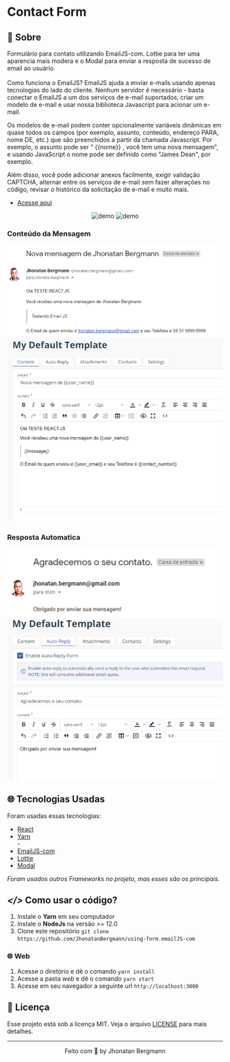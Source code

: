 <p align="center"><h1>Contact Form</h1></p>

## 📧 Sobre

Formulário para contato utilizando EmailJS-com. Lottie para ter uma aparencia mais modera e o Modal para enviar a resposta de sucesso de email ao usuário.
<br/><br/>
Como funciona o EmailJS?
EmailJS ajuda a enviar e-mails usando apenas tecnologias do lado do cliente. Nenhum servidor é necessário - basta conectar o EmailJS a um dos serviços de e-mail suportados, criar um modelo de e-mail e usar nossa biblioteca Javascript para acionar um e-mail.

Os modelos de e-mail podem conter opcionalmente variáveis ​​dinâmicas em quase todos os campos (por exemplo, assunto, conteúdo, endereço PARA, nome DE, etc.) que são preenchidos a partir da chamada Javascript. Por exemplo, o assunto pode ser " {{nome}} , você tem uma nova mensagem", e usando JavaScript o nome pode ser definido como "James Dean", por exemplo.

Além disso, você pode adicionar anexos facilmente, exigir validação CAPTCHA, alternar entre os serviços de e-mail sem fazer alterações no código, revisar o histórico da solicitação de e-mail e muito mais.
<br/>

- [Acesse aqui](https://www.emailjs.com/docs/introduction/how-does-emailjs-work/)

<p align="center">
  <img src="readme-content/gif01.gif" alt="demo" >
  <img src="readme-content/gif02.gif" alt="demo" >
</p>

<p align="center">
  <h3>Conteúdo da Mensagem</h3>
  <img src="readme-content/screenshot02.png" alt="image" >
  <img src="readme-content/screenshot03.png" alt="image" >
  
  <h3>Resposta Automatica</h3>
  <img src="readme-content/screenshot01.png" alt="image" >
  <img src="readme-content/screenshot04.png" alt="image" >
</p>

## 🌐 Tecnologias Usadas

Foram usadas essas tecnologias:

- [React](https://pt-br.reactjs.org/)
- [Yarn](https://yarnpkg.com/)
  <br/>-<br/>
- [EmailJS-com](https://www.emailjs.com/)
- [Lottie](https://www.npmjs.com/package/react-lottie)
- [Modal](https://www.npmjs.com/package/react-modal)

_Foram usados outros Frameworks no projeto, mas esses são os principais._

## **_</>_** Como usar o código?

1. Instale o **Yarn** em seu computador
1. Instale o **NodeJs** na versão >= 12.0
1. Clone este repositório `git clone https://github.com/JhonatanBergmann/using-form.emailJS-com`

### 🌐 Web

1. Acesse o diretório e dê o comando `yarn install`
1. Acesse a pasta _web_ e dê o comando `yarn start`
1. Acesse em seu navegador a seguinte url `http://localhost:3000`

## 📝 Licença

Esse projeto está sob a licença MIT. Veja o arquivo [LICENSE](LICENSE) para mais detalhes.

---

<p align="center">
 Feito com 💜 by Jhonatan Bergmann
</p>

